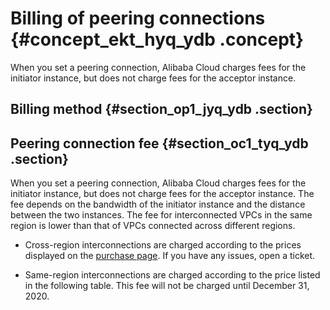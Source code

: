 # Billing of peering connections {#concept_ekt_hyq_ydb .concept}

When you set a peering connection, Alibaba Cloud charges fees for the initiator instance, but does not charge fees for the acceptor instance.

## Billing method {#section_op1_jyq_ydb .section}

 

## Peering connection fee {#section_oc1_tyq_ydb .section}

When you set a peering connection, Alibaba Cloud charges fees for the initiator instance, but does not charge fees for the acceptor instance. The fee depends on the bandwidth of the initiator instance and the distance between the two instances. The fee for interconnected VPCs in the same region is lower than that of VPCs connected across different regions.

-   Cross-region interconnections are charged according to the prices displayed on the [purchase page](https://common-buy.aliyun.com/?spm=5176.9843921.0.0.2147160atVdZGO&commodityCode=ri_pre#/buy). If you have any issues, open a ticket.

-   Same-region interconnections are charged according to the price listed in the following table. This fee will not be charged until December 31, 2020.


